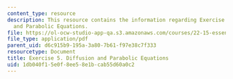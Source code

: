 ```yaml
---
content_type: resource
description: This resource contains the information regarding Exercise 5. Diffusion
  and Parabolic Equations.
file: https://ol-ocw-studio-app-qa.s3.amazonaws.com/courses/22-15-essential-numerical-methods-fall-2014/1db040f15e0f8ee58e1bcab55d60a0c2_MIT22_15F14_ex05.pdf
file_type: application/pdf
parent_uid: d6c915b9-195a-3a80-7b61-f97e38c7f333
resourcetype: Document
title: Exercise 5. Diffusion and Parabolic Equations
uid: 1db040f1-5e0f-8ee5-8e1b-cab55d60a0c2
---
```

